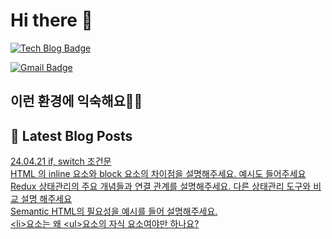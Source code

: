 # Hi there 👋

[![Tech Blog Badge](http://img.shields.io/badge/tistory-black?style=flat-square&logo=Tistory&link=https://codingpracticenote.tistory.com/)](https://codingpracticenote.tistory.com/)
	
[![Gmail Badge](https://img.shields.io/badge/Gmail-d14836?style=flat-square&logo=Gmail&logoColor=white&link=mailto:tkdrnr1215@gmail.com)](mailto:tkdrnr1215@gmail.com)

## 이런 환경에 익숙해요✍🏼

## 📕 Latest Blog Posts

<a href=https://codingpracticenote.tistory.com/186>24.04.21 if, switch 조건문</a></br><a href=https://codingpracticenote.tistory.com/185>HTML 의 inline 요소와 block 요소의 차이점을 설명해주세요. 예시도 들어주세요</a></br><a href=https://codingpracticenote.tistory.com/184>Redux 상태관리의 주요 개념들과 연결 관계를 설명해주세요. 다른 상태관리 도구와 비교 설명 해주세요</a></br><a href=https://codingpracticenote.tistory.com/183>Semantic HTML의 필요성을 예시를 들어 설명해주세요.</a></br><a href=https://codingpracticenote.tistory.com/182>&lt;li&gt;요소는 왜 &lt;ul&gt;요소의 자식 요소여야만 하나요?</a></br>